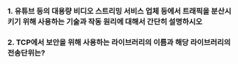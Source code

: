 ### 1. 유튜브 등의 대용량 비디오 스트리밍 서비스 업체 등에서 트래픽을 분산시키기 위해 사용하는 기술과 작동 원리에 대해서 간단히 설명하시오

### 2. TCP에서 보안을 위해 사용하는 라이브러리의 이름과 해당 라이브러리의 전송단위는?